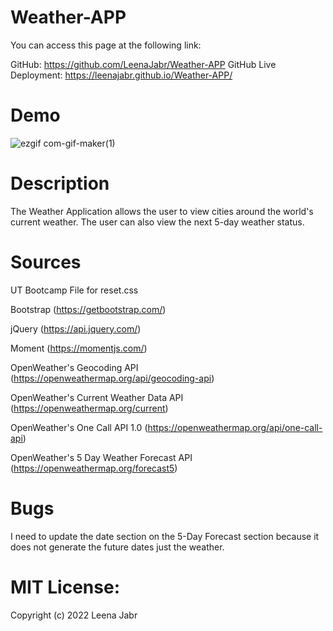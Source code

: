 # Weather-APP

You can access this page at the following link:

GitHub: https://github.com/LeenaJabr/Weather-APP
GitHub Live Deployment: https://leenajabr.github.io/Weather-APP/

# Demo
![ezgif com-gif-maker(1)](https://user-images.githubusercontent.com/107494937/180673395-5df68846-47e1-4e2a-a68b-04cd11fd543d.gif)


# Description
The Weather Application allows the user to view cities around the world's current weather. The user can also view the next 5-day weather status. 

# Sources
UT Bootcamp File for reset.css

Bootstrap (https://getbootstrap.com/)

jQuery (https://api.jquery.com/)

Moment (https://momentjs.com/)

OpenWeather's Geocoding API (https://openweathermap.org/api/geocoding-api)

OpenWeather's Current Weather Data API (https://openweathermap.org/current)

OpenWeather's One Call API 1.0 (https://openweathermap.org/api/one-call-api)

OpenWeather's 5 Day Weather Forecast API (https://openweathermap.org/forecast5)

# Bugs
I need to update the date section on the 5-Day Forecast section because it does not generate the future dates just the weather.

# MIT License:

Copyright (c) 2022 Leena Jabr
